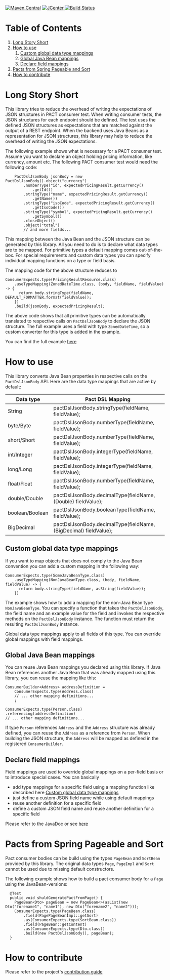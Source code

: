 [![Maven Central](https://img.shields.io/maven-central/v/com.remondis.cdc/pact-consumer-builder.svg?label=Maven%20Central)](https://search.maven.org/search?q=g:%22com.remondis.cdc%22%20AND%20a:%22pact-consumer-builder%22)
[![JCenter](https://api.bintray.com/packages/schuettec/maven/com.remondis.cdc.consumer.pactbuilder/images/download.svg) ](https://bintray.com/schuettec/maven/com.remondis.cdc.consumer.pactbuilder/_latestVersion)
[![Build Status](https://travis-ci.org/remondis-it/pact-consumer-builder.svg?branch=develop)](https://travis-ci.org/remondis-it/pact-consumer-builder)

# Table of Contents
1. [Long Story Short](#long-story-short)
2. [How to use](#how-to-use)
   1. [Custom global data type mappings](#custom-global-data-type-mappings)
   2. [Global Java Bean mappings](#global-java-bean-mappings)
   3. [Declare field mappings](#declare-field-mappings)
3. [Pacts from Spring Pageable and Sort](#pacts-from-spring-pageable-and-sort)
4. [How to contribute](#how-to-contribute)

# Long Story Short

This library tries to reduce the overhead of writing the expectations of JSON structures in PACT consumer test. When writing consumer tests, the JSON structures for each endpoint should be defined. The test uses the defined JSON structures as expectations that are matched against the output of a REST endpoint. When the backend uses Java Beans as a representation for JSON structures, this library may help to reduce the overhead of writing the JSON expectations.

The following example shows what is necessary for a PACT consumer test. Assume you want to declare an object holding pricing information, like currency, amount etc. The following PACT consumer test would need the following code:

```
    PactDslJsonBody jsonBody = new PactDslJsonBody().object("currency")
        .numberType("id", expectedPricingResult.getCurrency()
            .getId())
        .stringType("name", expectedPricingResult.getCurrency()
            .getName())
        .stringType("isoCode", expectedPricingResult.getCurrency()
            .getIsoCode())
        .stringType("symbol", expectedPricingResult.getCurrency()
            .getSymbol())
        .closeObject()
        .object("total")
        // and more fields...
```

This mapping between the Java Bean and the JSON structure can be generated by this library. All you need to do is to declare what data types are to be mapped. For primitive types a default mapping comes out-of-the-box. For special requirements and custom data types you can specify individual mapping functions on a type or field basis.

The mapping code for the above structure reduces to
```
ConsumerExpects.type(PricingResultResource.class)
    .useTypeMapping(ZonedDateTime.class, (body, fieldName, fieldValue) -> {
      return body.stringType(fieldName, DEFAULT_FORMATTER.format(fieldValue));
    })
    .build(jsonBody, expectedPricingResult);
```

The above code shows that all primitive types can be automatically translated to respective calls on `PactDslJsonBody` to declare the JSON structure. The full example uses a field with type `ZonedDateTime`, so a custom converter for this type is added in the example.

You can find the full example [here](src/test/java/com/remondis/cdc/consumer/pactbuilder/testcase/PactFromBeanTest.java)

# How to use

This library converts Java Bean properties in respective calls on the `PactDslJsonBody` API. Here are the data type mappings that are active by default:

| Data type        | Pact DSL Mapping                                                 |
|-----------------|------------------------------------------------------------------|
| String          | pactDslJsonBody.stringType(fieldName, fieldValue);              |
| byte/Byte       | pactDslJsonBody.numberType(fieldName, fieldValue);               |
| short/Short     | pactDslJsonBody.numberType(fieldName, fieldValue);               |
| int/Integer     | pactDslJsonBody.integerType(fieldName, fieldValue);       |
| long/Long       | pactDslJsonBody.integerType(fieldName, fieldValue);       |
| float/Float     | pactDslJsonBody.numberType(fieldName, fieldValue);               |
| double/Double   | pactDslJsonBody.decimalType(fieldName, (Double) fieldValue);     |
| boolean/Boolean | pactDslJsonBody.booleanType(fieldName, fieldValue);              |
| BigDecimal      | pactDslJsonBody.decimalType(fieldName, (BigDecimal) fieldValue); |

## Custom global data type mappings

If you want to map objects that does not comply to the Java Bean convention you can add a custom mapping in the following way:
```
ConsumerExpects.type(SomeJavaBeanType.class)
    .useTypeMapping(NonJavaBeanType.class, (body, fieldName, fieldValue) -> {
      return body.stringType(fieldName, asString(fieldValue));
    })
```
The example shows how to add a mapping for the non-Java Bean type `NonJavaBeanType`. You can specify a function that takes the `PactDslJsonBody`, the field name and an example value for the field and invokes the respective methods on the `PactDslJsonBody` instance. The function must return the resulting `PactDslJsonBody` instance.

Global data type mappings apply to all fields of this type. You can override global mappings with field mappings.

## Global Java Bean mappings

You can reuse Java Bean mappings you declared using this library. If Java Bean references another Java Bean that was already mapped using this library, you can reuse the mapping like this:

```
ConsumerBuilder<Address> addressDefinition =
    ConsumerExpects.type(Address.class)
    // ... other mapping definitions...
    ;

ConsumerExpects.type(Person.class)
.referencing(addressDefinition)
// ... other mapping definitions...
```
If type `Person` references `Address` and the `Address` structure was already defined, you can reuse the `Address` as a reference from `Person`. When building the JSON structure, the `Address` will be mapped as defined in the registered `ConsumerBuilder`.

## Declare field mappings

 Field mappings are used to override global mappings on a per-field basis or to introduce special cases. You can basically

 * add type mappings for a specific field using a mapping function like described here [Custom global data type mappings](custom-global-data-type-mappings)
 * just define a custom JSON field name while using default mappings
 * reuse another definition for a specific field
 * define a custom JSON field name and reuse another definition for a specific field

 Please refer to the JavaDoc or see [here](/src/main/java/com/remondis/cdc/consumer/pactbuilder/FieldBuilder.java)

# Pacts from Spring Pageable and Sort

Pact consumer bodies can be build using the types `PageBean` and `SortBean` provided by this library. The original data types `Page`, `PageImpl` and `Sort` cannot be used due to missing default constructors.

The following example shows how to build a pact consumer body for a `Page` using the JavaBean-versions:

```
  @Test
  public void shuldGeneratePactFromPage() {
    PageBean<Dto> pageBean = new PageBean<>(asList(new Dto("forename1", "name1"), new Dto("forename2", "name2")));
    ConsumerExpects.type(PageBean.class)
        .field(PagePageBeanImpl::getSort)
        .as(ConsumerExpects.type(SortBean.class))
        .field(PageBean::getContent)
        .as(ConsumerExpects.type(Dto.class))
        .build(new PactDslJsonBody(), pageBean);
  }
```


# How to contribute
Please refer to the project's [contribution guide](CONTRIBUTE.md)

